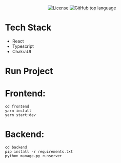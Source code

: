 <div align="center" style="margin: 20px; text-align: center">
  
  [![License](http://img.shields.io/:license-mit-blue.svg?style=flat-square)](http://badges.mit-license.org)
  ![GitHub top language]()
  
</div>

# Tech Stack

- React
- Typescript
- ChakraUI

# Run Project 
  # Frontend: 
    cd frontend
    yarn install
    yarn start:dev
  # Backend:
    cd backend
    pip install -r requirements.txt
    python manage.py runserver
